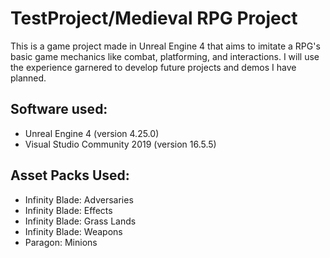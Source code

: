 # TestProject/Medieval RPG Project

 This is a game project made in Unreal Engine 4 that aims to imitate a RPG's basic game mechanics like combat, platforming, and interactions. I will use the experience garnered to develop future projects and demos I have planned. 

## Software used:
  - Unreal Engine 4 (version 4.25.0)
  - Visual Studio Community 2019 (version 16.5.5)
 
## Asset Packs Used:
  - Infinity Blade: Adversaries
  - Infinity Blade: Effects
  - Infinity Blade: Grass Lands
  - Infinity Blade: Weapons
  - Paragon: Minions
  
  
